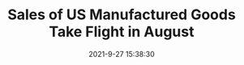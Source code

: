---
"title": "Sales of US Manufactured Goods Take Flight in August"
"date": "2021-9-27 15:38:30"
"feed_name": "INDUSTRYWEEK"
"feed_website": "https://www.industryweek.com/"
"feed_rss": "https://www.industryweek.com/__rss/website-scheduled-content.xml?input=%7B%22sectionAlias%22%3A%22home%22%7D"
"link": "https://www.industryweek.com/the-economy/data-and-statistics/article/21176572/sales-of-us-manufactured-goods-take-flight-in-august"
"file": "_posts/2021-1-1-d2557f37643be756b404953c5f18f633eb7170b6.md"
"accident": "0"
"drilling": "0"
"dead": "0"
"injured": "0"
"where": "unknown site"
"place": "unknown place"
---